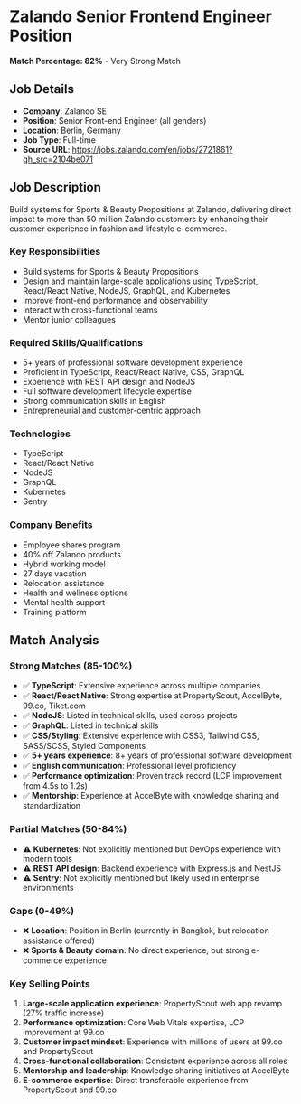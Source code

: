 # Zalando Senior Frontend Engineer Position

**Match Percentage: 82%** - Very Strong Match

## Job Details
- **Company**: Zalando SE
- **Position**: Senior Front-end Engineer (all genders)
- **Location**: Berlin, Germany
- **Job Type**: Full-time
- **Source URL**: https://jobs.zalando.com/en/jobs/2721861?gh_src=2104be071

## Job Description

Build systems for Sports & Beauty Propositions at Zalando, delivering direct impact to more than 50 million Zalando customers by enhancing their customer experience in fashion and lifestyle e-commerce.

### Key Responsibilities
- Build systems for Sports & Beauty Propositions
- Design and maintain large-scale applications using TypeScript, React/React Native, NodeJS, GraphQL, and Kubernetes
- Improve front-end performance and observability
- Interact with cross-functional teams
- Mentor junior colleagues

### Required Skills/Qualifications
- 5+ years of professional software development experience
- Proficient in TypeScript, React/React Native, CSS, GraphQL
- Experience with REST API design and NodeJS
- Full software development lifecycle expertise
- Strong communication skills in English
- Entrepreneurial and customer-centric approach

### Technologies
- TypeScript
- React/React Native
- NodeJS
- GraphQL
- Kubernetes
- Sentry

### Company Benefits
- Employee shares program
- 40% off Zalando products
- Hybrid working model
- 27 days vacation
- Relocation assistance
- Health and wellness options
- Mental health support
- Training platform

## Match Analysis

### Strong Matches (85-100%)
- ✅ **TypeScript**: Extensive experience across multiple companies
- ✅ **React/React Native**: Strong expertise at PropertyScout, AccelByte, 99.co, Tiket.com
- ✅ **NodeJS**: Listed in technical skills, used across projects
- ✅ **GraphQL**: Listed in technical skills
- ✅ **CSS/Styling**: Extensive experience with CSS3, Tailwind CSS, SASS/SCSS, Styled Components
- ✅ **5+ years experience**: 8+ years of professional software development
- ✅ **English communication**: Professional level proficiency
- ✅ **Performance optimization**: Proven track record (LCP improvement from 4.5s to 1.2s)
- ✅ **Mentorship**: Experience at AccelByte with knowledge sharing and standardization

### Partial Matches (50-84%)
- ⚠️ **Kubernetes**: Not explicitly mentioned but DevOps experience with modern tools
- ⚠️ **REST API design**: Backend experience with Express.js and NestJS
- ⚠️ **Sentry**: Not explicitly mentioned but likely used in enterprise environments

### Gaps (0-49%)
- ❌ **Location**: Position in Berlin (currently in Bangkok, but relocation assistance offered)
- ❌ **Sports & Beauty domain**: No direct experience, but strong e-commerce experience

### Key Selling Points
1. **Large-scale application experience**: PropertyScout web app revamp (27% traffic increase)
2. **Performance optimization**: Core Web Vitals expertise, LCP improvement at 99.co
3. **Customer impact mindset**: Experience with millions of users at 99.co and PropertyScout
4. **Cross-functional collaboration**: Consistent experience across all roles
5. **Mentorship and leadership**: Knowledge sharing initiatives at AccelByte
6. **E-commerce expertise**: Direct transferable experience from PropertyScout and 99.co
